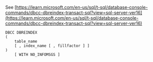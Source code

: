 See [https://learn.microsoft.com/en-us/sql/t-sql/database-console-commands/dbcc-dbreindex-transact-sql?view=sql-server-ver16](https://learn.microsoft.com/en-us/sql/t-sql/database-console-commands/dbcc-dbreindex-transact-sql?view=sql-server-ver16)
```
DBCC DBREINDEX
(
    table_name
    [ , index_name [ , fillfactor ] ]
)
    [ WITH NO_INFOMSGS ]
```

